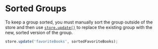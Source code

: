# Sorted Groups

To keep a group sorted, you must manually sort the group outside of the store and then
use [`store.update()`](../api-reference/store.md#update-path-changes-options) to replace the existing group
with the new, sorted version of the group.

```js
store.update('favoriteBooks', sortedFavoriteBooks);
```

